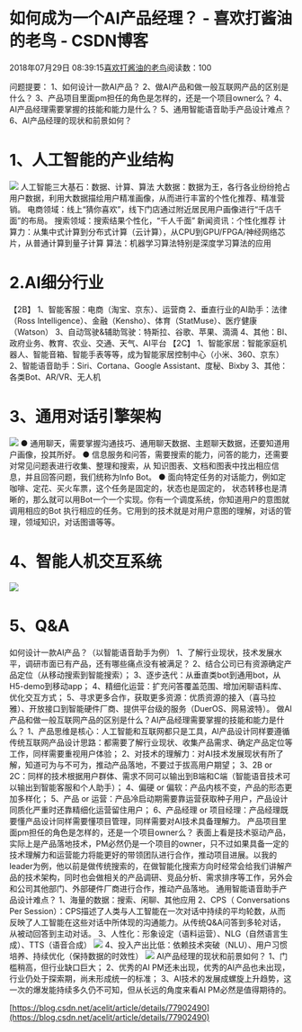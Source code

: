 
# 如何成为一个AI产品经理？ - 喜欢打酱油的老鸟 - CSDN博客


2018年07月29日 08:39:15[喜欢打酱油的老鸟](https://me.csdn.net/weixin_42137700)阅读数：100


问题提要：
1、如何设计一款AI产品？
2、做AI产品和做一般互联网产品的区别是什么？
3、产品项目里面pm担任的角色是怎样的，还是一个项目owner么？
4、AI产品经理需要掌握的技能和能力是什么？
5、通用智能语音助手产品设计难点？
6、AI产品经理的现状和前景如何？
# 1、人工智能的产业结构
![](https://img-blog.csdn.net/20170909020701011?watermark/2/text/aHR0cDovL2Jsb2cuY3Nkbi5uZXQvYWNlbGl0/font/5a6L5L2T/fontsize/400/fill/I0JBQkFCMA==/dissolve/70/gravity/Center)
人工智能三大基石：数据、计算、算法
大数据：数据为王，各行各业纷纷抢占用户数据，利用大数据描绘用户精准画像，从而进行丰富的个性化推荐、精准营销。
电商领域：线上“猜你喜欢”，线下门店通过附近居民用户画像进行“千店千面”的布局。
搜索领域：搜索结果个性化，“千人千面”
新闻资讯：个性化推荐
计算力：从集中式计算到分布式计算（云计算），从CPU到GPU/FPGA/神经网络芯片，从普通计算到量子计算
算法：机器学习算法特别是深度学习算法的应用

# 2.AI细分行业
【2B】
1、智能客服：电商（淘宝、京东）、运营商
2、垂直行业的AI助手：法律（Ross Intelligence）、金融（Kensho）、体育（StatMuse）、医疗健康（Watson）
3、自动驾驶&辅助驾驶：特斯拉、谷歌、苹果、滴滴
4、其他：BI、政府业务、教育、农业、交通、天气、AI平台
【2C】
1、智能家居：智能家庭机器人、智能音箱、智能手表等等，成为智能家居控制中心（小米、360、京东）
2、智能语音助手：Siri、Cortana、Google Assistant、度秘、Bixby
3、其他：各类Bot、AR/VR、无人机

# 3、通用对话引擎架构
![](https://img-blog.csdn.net/20170909020740285)
● 通用聊天，需要掌握沟通技巧、通用聊天数据、主题聊天数据，还要知道用户画像，投其所好。
● 信息服务和问答，需要搜索的能力，问答的能力，还需要对常见问题表进行收集、整理和搜索，从
知识图表、文档和图表中找出相应信息，并且回答问题，我们统称为Info Bot。
● 面向特定任务的对话能力，例如定咖啡、定花、买火车票，这个任务是固定的，状态也是固定的，
状态转移也是清晰的，那么就可以用Bot一个一个实现。你有一个调度系统，你知道用户的意图就调用相应的Bot 执行相应的任务。它用到的技术就是对用户意图的理解，对话的管理，领域知识，对话图谱等等。
# 4、智能人机交互系统
![](https://img-blog.csdn.net/20170909020810018)
# 5、Q&A
如何设计一款AI产品？（以智能语音助手为例）
1、了解行业现状，技术发展水平，调研市面已有产品，还有哪些痛点没有被满足？
2、结合公司已有资源确定产品定位（从移动搜索到智能搜索）；
3、逐步迭代：从垂直类bot到通用bot，从H5-demo到移动app；
4、精细化运营：扩充问答覆盖范围、增加闲聊语料库、优化交互方式；
5、寻求更多合作，获取更多资源：优质资源的接入（喜马拉雅）、开放接口到智能硬件厂商、提供平台级的服务（DuerOS、网易波特）。
做AI产品和做一般互联网产品的区别是什么？AI产品经理需要掌握的技能和能力是什么？
1、产品思维是核心：人工智能和互联网都只是工具，AI产品设计同样要遵循传统互联网产品设计思路：都需要了解行业现状、收集产品需求、确定产品定位等工作，同样需要重视用户体验；
2、对技术的理解力：对AI技术发展现状有所了解，知道可为与不可为，推动产品落地，不要过于拔高用户期望；
3、2B or 2C：同样的技术根据用户群体、需求不同可以输出到B端和C端（智能语音技术可以输出到智能客服和个人助手）；
4、偏硬 or 偏软：产品内核不变，产品的形态更加多样化；
5、产品 or 运营：产品冷启动期需要靠运营获取种子用户，产品设计同质化严重时还靠精细化运营留住用户；
6、产品经理 or 项目经理：产品经理既要懂产品设计同样需要懂项目管理，同样需要对AI技术具备理解力。
产品项目里面pm担任的角色是怎样的，还是一个项目owner么？
表面上看是技术驱动产品，实际上是产品落地技术，PM必然仍是一个项目的owner，只不过如果具备一定的技术理解力和运营能力将能更好的带领团队进行合作，推动项目进展。以我的leader为例，他以前是做传统搜索的，在做智能化搜索方向时经常会给我们讲解产品的技术架构，同时也会做相关的产品调研、竞品分析、需求排序等工作，另外会和公司其他部门、外部硬件厂商进行合作，推动产品落地。
通用智能语音助手产品设计难点？
1、海量的数据：搜索、闲聊、其他应用
2、CPS（ Conversations Per Session）：CPS描述了人类与人工智能在一次对话中持续的平均轮数，从而反映了人工智能在这些对话中所体现的沟通能力。从传统Q&A问答到多轮对话，从被动回答到主动对话。
3、人性化：形象设定（语料运营）、NLG（自然语言生成）、TTS（语音合成）
![](https://img-blog.csdn.net/20170909021124489)
4、投入产出比低：依赖技术突破（NLU）、用户习惯培养、持续优化（保持数据的时效性）
![](https://img-blog.csdn.net/20170909021132917)
AI产品经理的现状和前景如何？
1、门槛稍高，但行业缺口巨大；
2、优秀的AI PM还未出现，优秀的AI产品也未出现，行业仍处于探索期，尚未形成统一的标准；
3、AI技术的发展成螺旋上升趋势，这一次的爆发能持续多久仍不可知，但从长远的角度来看AI PM必然是值得期待的。

[https://blog.csdn.net/acelit/article/details/77902490](https://blog.csdn.net/acelit/article/details/77902490)

